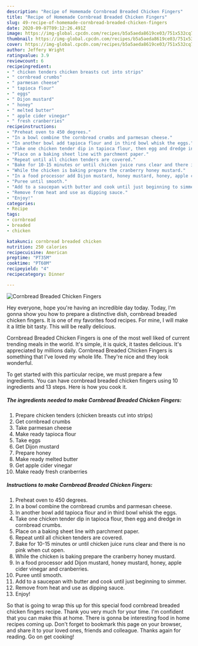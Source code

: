 ```yaml
---
description: "Recipe of Homemade Cornbread Breaded Chicken Fingers"
title: "Recipe of Homemade Cornbread Breaded Chicken Fingers"
slug: 49-recipe-of-homemade-cornbread-breaded-chicken-fingers
date: 2020-09-07T09:12:26.491Z
image: https://img-global.cpcdn.com/recipes/b5a5aeda8619ce03/751x532cq70/cornbread-breaded-chicken-fingers-recipe-main-photo.jpg
thumbnail: https://img-global.cpcdn.com/recipes/b5a5aeda8619ce03/751x532cq70/cornbread-breaded-chicken-fingers-recipe-main-photo.jpg
cover: https://img-global.cpcdn.com/recipes/b5a5aeda8619ce03/751x532cq70/cornbread-breaded-chicken-fingers-recipe-main-photo.jpg
author: Jeffery Wright
ratingvalue: 3.9
reviewcount: 6
recipeingredient:
- " chicken tenders chicken breasts cut into strips"
- " cornbread crumbs"
- " parmesan cheese"
- " tapioca flour"
- " eggs"
- " Dijon mustard"
- " honey"
- " melted butter"
- " apple cider vinegar"
- " fresh cranberries"
recipeinstructions:
- "Preheat oven to 450 degrees."
- "In a bowl combine the cornbread crumbs and parmesan cheese."
- "In another bowl add tapioca flour and in third bowl whisk the eggs."
- "Take one chicken tender dip in tapioca flour, then egg and dredge in cornbread crumbs."
- "Place on a baking sheet line with parchment paper."
- "Repeat until all chicken tenders are covered."
- "Bake for 10-15 minutes or until chicken juice runs clear and there is no pink when cut open."
- "While the chicken is baking prepare the cranberry honey mustard."
- "In a food processor add Dijon mustard, honey mustard, honey, apple cider vinegar and cranberries."
- "Puree until smooth."
- "Add to a saucepan with butter and cook until just beginning to simmer."
- "Remove from heat and use as dipping sauce."
- "Enjoy!"
categories:
- Recipe
tags:
- cornbread
- breaded
- chicken

katakunci: cornbread breaded chicken 
nutrition: 250 calories
recipecuisine: American
preptime: "PT35M"
cooktime: "PT60M"
recipeyield: "4"
recipecategory: Dinner

---
```



![Cornbread Breaded Chicken Fingers](https://img-global.cpcdn.com/recipes/b5a5aeda8619ce03/751x532cq70/cornbread-breaded-chicken-fingers-recipe-main-photo.jpg)

Hey everyone, hope you're having an incredible day today. Today, I'm gonna show you how to prepare a distinctive dish, cornbread breaded chicken fingers. It is one of my favorites food recipes. For mine, I will make it a little bit tasty. This will be really delicious.

Cornbread Breaded Chicken Fingers is one of the most well liked of current trending meals in the world. It's simple, it is quick, it tastes delicious. It's appreciated by millions daily. Cornbread Breaded Chicken Fingers is something that I've loved my whole life. They're nice and they look wonderful.




To get started with this particular recipe, we must prepare a few ingredients. You can have cornbread breaded chicken fingers using 10 ingredients and 13 steps. Here is how you cook it.

##### The ingredients needed to make Cornbread Breaded Chicken Fingers:

1. Prepare  chicken tenders (chicken breasts cut into strips)
1. Get  cornbread crumbs
1. Take  parmesan cheese
1. Make ready  tapioca flour
1. Take  eggs
1. Get  Dijon mustard
1. Prepare  honey
1. Make ready  melted butter
1. Get  apple cider vinegar
1. Make ready  fresh cranberries




##### Instructions to make Cornbread Breaded Chicken Fingers:

1. Preheat oven to 450 degrees.
1. In a bowl combine the cornbread crumbs and parmesan cheese.
1. In another bowl add tapioca flour and in third bowl whisk the eggs.
1. Take one chicken tender dip in tapioca flour, then egg and dredge in cornbread crumbs.
1. Place on a baking sheet line with parchment paper.
1. Repeat until all chicken tenders are covered.
1. Bake for 10-15 minutes or until chicken juice runs clear and there is no pink when cut open.
1. While the chicken is baking prepare the cranberry honey mustard.
1. In a food processor add Dijon mustard, honey mustard, honey, apple cider vinegar and cranberries.
1. Puree until smooth.
1. Add to a saucepan with butter and cook until just beginning to simmer.
1. Remove from heat and use as dipping sauce.
1. Enjoy!




So that is going to wrap this up for this special food cornbread breaded chicken fingers recipe. Thank you very much for your time. I'm confident that you can make this at home. There is gonna be interesting food in home recipes coming up. Don't forget to bookmark this page on your browser, and share it to your loved ones, friends and colleague. Thanks again for reading. Go on get cooking!
